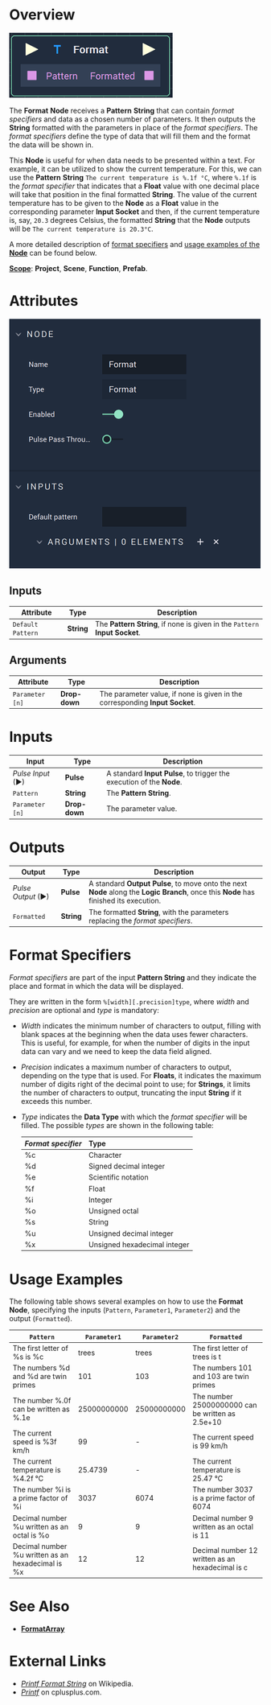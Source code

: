 # Overview

![The Format Node.](../../.gitbook/assets/formatnode.png)

The **Format** **Node** receives a **Pattern** **String** that can contain *format specifiers* and data as a chosen number of parameters. It then outputs the **String** formatted with the parameters in place of the *format specifiers*. The *format specifiers* define the type of data that will fill them and the format the data will be shown in.

This **Node** is useful for when data needs to be presented within a text. For example, it can be utilized to show the current temperature. For this, we can use the **Pattern** **String** `The current temperature is %.1f °C`, where `%.1f` is the _format specifier_ that indicates that a **Float** value with one decimal place will take that position in the final formatted **String**. The value of the current temperature has to be given to the **Node** as a **Float** value in the corresponding parameter **Input Socket** and then, if the current temperature is, say, `20.3` degrees Celsius, the formatted **String** that the **Node** outputs will be `The current temperature is 20.3°C`.

A more detailed description of [format specifiers](#format-specifiers) and [usage examples of the **Node**](#usage-examples) can be found below.

[**Scope**](../overview.md#scopes): **Project**, **Scene**, **Function**, **Prefab**.


# Attributes

![The Format Node Attributes.](../../.gitbook/assets/formatattributes.png)

## Inputs

|Attribute|Type|Description|
|---|---|---|
| `Default Pattern` | **String** | The **Pattern String**, if none is given in the `Pattern` **Input Socket**. |

## Arguments

|Attribute|Type|Description|
|---|---|---|
| `Parameter [n]` | **Drop-down** | The parameter value, if none is given in the corresponding **Input Socket**.  |

# Inputs

|Input|Type|Description|
|---|---|---|
|*Pulse Input* (►)|**Pulse**|A standard **Input Pulse**, to trigger the execution of the **Node**.|
| `Pattern` | **String** | The **Pattern String**. |
| `Parameter [n]` | **Drop-down** | The parameter value. |

# Outputs

|Output|Type|Description|
|---|---|---|
|*Pulse Output* (►)|**Pulse**|A standard **Output Pulse**, to move onto the next **Node** along the **Logic Branch**, once this **Node** has finished its execution.|
| `Formatted` | **String** | The formatted **String**, with the parameters replacing the *format specifiers*. |


# Format Specifiers

*Format specifiers* are part of the input **Pattern String** and they indicate the place and format in which the data will be displayed.

They are written in the form `%[width][.precision]type`, where *width* and *precision* are optional and *type* is mandatory:

* *Width* indicates the minimum number of characters to output, filling with blank spaces at the beginning when the data uses fewer characters. This is useful, for example, for when the number of digits in the input data can vary and we need to keep the data field aligned.
* *Precision* indicates a maximum number of characters to output, depending on the type that is used. For **Floats**, it indicates the maximum number of digits right of the decimal point to use; for **Strings**, it limits the number of characters to output, truncating the input **String** if it exceeds this number.
* *Type* indicates the **Data Type** with which the *format specifier* will be filled. The possible *types* are shown in the following table:  

    | *Format specifier* | **Type**|
    |---|---|
    | %c | Character |
    | %d | Signed decimal integer |
    | %e | Scientific notation |
    | %f | Float |
    | %i | Integer |
    | %o | Unsigned octal |
    | %s | String |
    | %u | Unsigned decimal integer |
    | %x | Unsigned hexadecimal integer |



# Usage Examples

The following table shows several examples on how to use the **Format Node**, specifying the inputs (`Pattern`, `Parameter1`, `Parameter2`) and the output (`Formatted`).

| `Pattern` | `Parameter1`| `Parameter2` | `Formatted` |
|---|---| --- | ---|
| The first letter of %s is %c | trees | trees | The first letter of trees is t |
| The numbers %d and %d are twin primes | 101 | 103 | The numbers 101 and 103 are twin primes |
| The number %.0f can be written as %.1e | 25000000000 | 25000000000 | The number 25000000000 can be written as 2.5e+10 |
| The current speed is %3f km/h | 99 | - | The current speed is  99 km/h |
| The current temperature is %4.2f °C | 25.4739 | - | The current temperature is 25.47 °C |
| The number %i is a prime factor of %i | 3037 | 6074 | The number 3037 is a prime factor of 6074 |
| Decimal number %u written as an octal is %o | 9 | 9 | Decimal number 9 written as an octal is 11 |
| Decimal number %u written as an hexadecimal is %x | 12 | 12 | Decimal number 12 written as an hexadecimal is c |

# See Also

* [**FormatArray**](formatarray.md)

# External Links

* [_Printf Format String_](https://en.wikipedia.org/wiki/Printf_format_string) on Wikipedia.
* [_Printf_](https://www.cplusplus.com/reference/cstdio/printf/) on cplusplus.com.